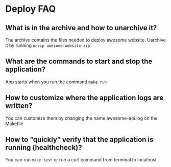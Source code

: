 # Deploy FAQ

## What is in the archive and how to unarchive it?
The archive contains the files needed to deploy awesome website. Uarchive it by running
`unzip awesome-website.zip`

## What are the commands to start and stop the application?
App starts when you run the command `make run`

## How to customize where the application logs are written?
You can customize them by changing the name awesome-api.log on the Makefile

## How to “quickly” verify that the application is running (healthcheck)?
You can run `make test` or run a curl command from terminal to localhost
